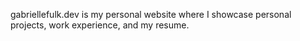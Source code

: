 gabriellefulk.dev is my personal website where I showcase personal projects, work experience, and my resume.